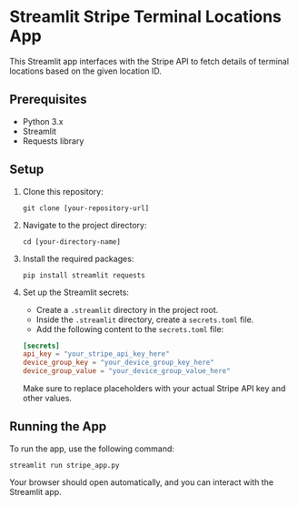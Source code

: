 # Streamlit Stripe Terminal Locations App

This Streamlit app interfaces with the Stripe API to fetch details of terminal locations based on the given location ID.

## Prerequisites

- Python 3.x
- Streamlit
- Requests library

## Setup

1. Clone this repository:

   ```
   git clone [your-repository-url]
   ```

2. Navigate to the project directory:

   ```
   cd [your-directory-name]
   ```

3. Install the required packages:

   ```
   pip install streamlit requests
   ```

4. Set up the Streamlit secrets:

   - Create a `.streamlit` directory in the project root.
   - Inside the `.streamlit` directory, create a `secrets.toml` file.
   - Add the following content to the `secrets.toml` file:

   ```toml
   [secrets]
   api_key = "your_stripe_api_key_here"
   device_group_key = "your_device_group_key_here"
   device_group_value = "your_device_group_value_here"
   ```

   Make sure to replace placeholders with your actual Stripe API key and other values.

## Running the App

To run the app, use the following command:

```
streamlit run stripe_app.py
```

Your browser should open automatically, and you can interact with the Streamlit app.

